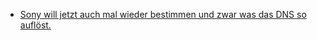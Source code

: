 * [Sony will jetzt auch mal wieder bestimmen und zwar was das DNS so auflöst.](https://tuxproject.de/blog/2021/06/sony-enteignen-2/)
